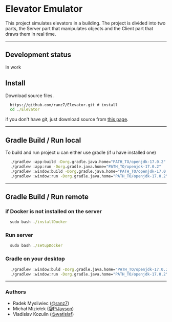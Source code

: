 # Elevator Emulator

This project simulates elevators in a building. The project is divided into two parts, the Server part that manipulates
objects and the Client part that draws them in real time.
___

## Development status

In work

## Install

Download source files.

```bat
  https://github.com/ranz7/Elevator.git # install
  cd ./Elevator
```

if you don't have git, just download source
from [this page](https://github.com/watislaf/chessbot/releases/tag/V1.0.1600Elo).
____

## Gradle Build / Run local
To build and run project u can either use gradle (if u have installed one)

```bat
  ./gradlew :app:build -Dorg.gradle.java.home="PATH_TO/openjdk-17.0.2"
  ./gradlew :app:run -Dorg.gradle.java.home="PATH_TO/openjdk-17.0.2"
  ./gradlew :window:build -Dorg.gradle.java.home="PATH_TO/openjdk-17.0.2"
  ./gradlew :window:run -Dorg.gradle.java.home="PATH_TO/openjdk-17.0.2"
 ```

____

## Gradle Build / Run remote

### if Docker is not installed on the server

```bat
  sudo bash ./installDocker  
```

### Run server

```bat
  sudo bash ./setupDocker  
```

### Gradle on your desktop

```bat
  ./gradlew :window:buld -Dorg.gradle.java.home="PATH_TO/openjdk-17.0.2"
  ./gradlew :window:run -Dorg.gradle.java.home="PATH_TO/openjdk-17.0.2" --args="IP_OF_YOUR_SERVER"
 ```

_____

### Authors

* Radek Mysliwiec ([@ranz7](https://github.com/ranz7))
* Michał Miziołek ([@PiJayson](https://github.com/PiJayson))
* Vladislav Kozulin ([@watislaf](https://github.com/watislaf))
